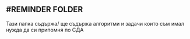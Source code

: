 #REMINDER FOLDER
---
Тази папка съдържа/ ще съдържа алгоритми и задачи които съм имал нужда да си припомня по СДА 
